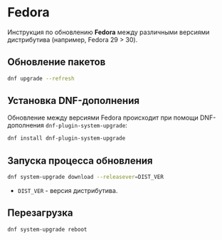 # Fedora

Инструкция по обновлению **Fedora** между различными версиями дистрибутива (например, Fedora 29 > 30).

## Обновление пакетов

``` bash
dnf upgrade --refresh
```

## Установка DNF-дополнения

Обновление между версиями Fedora происходит при помощи DNF-дополнения `dnf-plugin-system-upgrade`:

``` bash
dnf install dnf-plugin-system-upgrade
```

## Запуска процесса обновления

``` bash
dnf system-upgrade download --releasever=DIST_VER
```

- `DIST_VER` - версия дистрибутива.

## Перезагрузка

``` bash
dnf system-upgrade reboot
```
